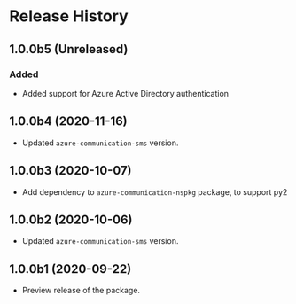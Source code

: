 # Release History

## 1.0.0b5 (Unreleased)
### Added

- Added support for Azure Active Directory authentication

## 1.0.0b4 (2020-11-16)
- Updated `azure-communication-sms` version.

## 1.0.0b3 (2020-10-07)
- Add dependency to `azure-communication-nspkg` package, to support py2

## 1.0.0b2 (2020-10-06)
- Updated `azure-communication-sms` version.

## 1.0.0b1 (2020-09-22)
- Preview release of the package.
